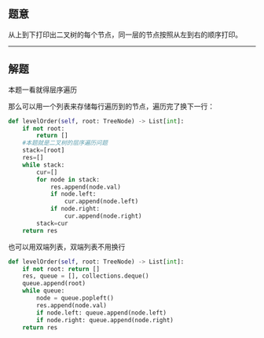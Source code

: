 ## 题意

从上到下打印出二叉树的每个节点，同一层的节点按照从左到右的顺序打印。

---
## 解题

本题一看就得层序遍历

那么可以用一个列表来存储每行遍历到的节点，遍历完了换下一行：

```python
def levelOrder(self, root: TreeNode) -> List[int]:
	if not root:
		return []
	#本题就是二叉树的层序遍历问题
	stack=[root]
	res=[]
	while stack:
		cur=[]
		for node in stack:
			res.append(node.val)
			if node.left:
				cur.append(node.left)
			if node.right:
				cur.append(node.right)
		stack=cur
	return res
```


也可以用双端列表，双端列表不用换行

```python
def levelOrder(self, root: TreeNode) -> List[int]:
	if not root: return []
	res, queue = [], collections.deque()
	queue.append(root)
	while queue:
		node = queue.popleft()
		res.append(node.val)
		if node.left: queue.append(node.left)
		if node.right: queue.append(node.right)
	return res
```

